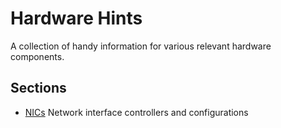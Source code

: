 # Hardware Hints #
A collection of handy information for various relevant hardware components.

## Sections ##
- [NICs](https://github.com/mtompkins/hardware-hints/tree/master/hardware-hints) Network interface controllers and configurations
